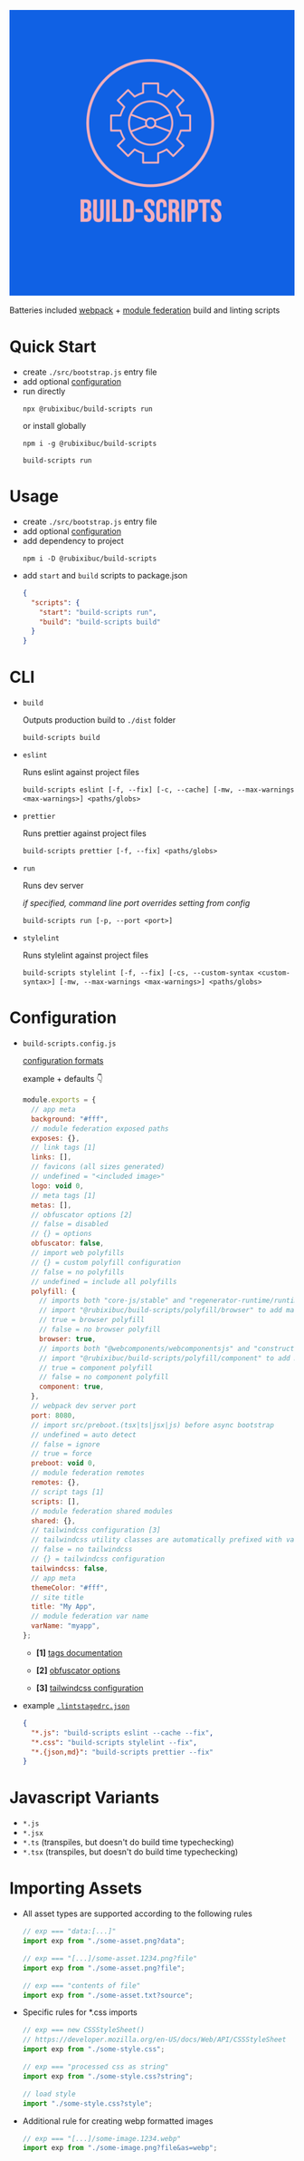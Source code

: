 ![project logo](./project-logo.jpeg)

Batteries included [webpack](https://webpack.js.org/) + [module federation](https://webpack.js.org/concepts/module-federation/) build and linting scripts

# Quick Start

- create `./src/bootstrap.js` entry file
- add optional [configuration](#configuration)
- run directly
  ```shell
  npx @rubixibuc/build-scripts run
  ```
  or install globally
  ```shell
  npm i -g @rubixibuc/build-scripts
  ```
  ```shell
  build-scripts run
  ```

# Usage

- create `./src/bootstrap.js` entry file
- add optional [configuration](#configuration)
- add dependency to project
  ```shell
  npm i -D @rubixibuc/build-scripts
  ```
- add `start` and `build` scripts to package.json
  ```json
  {
    "scripts": {
      "start": "build-scripts run",
      "build": "build-scripts build"
    }
  }
  ```

# CLI

- `build`

  Outputs production build to `./dist` folder

  ```shell
  build-scripts build
  ```

- `eslint`

  Runs eslint against project files

  ```shell
  build-scripts eslint [-f, --fix] [-c, --cache] [-mw, --max-warnings <max-warnings>] <paths/globs>
  ```

- `prettier`

  Runs prettier against project files

  ```shell
  build-scripts prettier [-f, --fix] <paths/globs>
  ```

- `run`

  Runs dev server

  _if specified, command line port overrides setting from config_

  ```shell
  build-scripts run [-p, --port <port>]
  ```

- `stylelint`

  Runs stylelint against project files

  ```shell
  build-scripts stylelint [-f, --fix] [-cs, --custom-syntax <custom-syntax>] [-mw, --max-warnings <max-warnings>] <paths/globs>
  ```

# Configuration

- `build-scripts.config.js`

  [configuration formats](https://github.com/davidtheclark/cosmiconfig#explorersearch)

  example + defaults 👇

  ```javascript
  module.exports = {
    // app meta
    background: "#fff",
    // module federation exposed paths
    exposes: {},
    // link tags [1]
    links: [],
    // favicons (all sizes generated)
    // undefined = "<included image>"
    logo: void 0,
    // meta tags [1]
    metas: [],
    // obfuscator options [2]
    // false = disabled
    // {} = options
    obfuscator: false,
    // import web polyfills
    // {} = custom polyfill configuration
    // false = no polyfills
    // undefined = include all polyfills
    polyfill: {
      // imports both "core-js/stable" and "regenerator-runtime/runtime"
      // import "@rubixibuc/build-scripts/polyfill/browser" to add manually
      // true = browser polyfill
      // false = no browser polyfill
      browser: true,
      // imports both "@webcomponents/webcomponentsjs" and "construct-style-sheets-polyfil"
      // import "@rubixibuc/build-scripts/polyfill/component" to add manually
      // true = component polyfill
      // false = no component polyfill
      component: true,
    },
    // webpack dev server port
    port: 8080,
    // import src/preboot.(tsx|ts|jsx|js) before async bootstrap
    // undefined = auto detect
    // false = ignore
    // true = force
    preboot: void 0,
    // module federation remotes
    remotes: {},
    // script tags [1]
    scripts: [],
    // module federation shared modules
    shared: {},
    // tailwindcss configuration [3]
    // tailwindcss utility classes are automatically prefixed with varName below
    // false = no tailwindcss
    // {} = tailwindcss configuration
    tailwindcss: false,
    // app meta
    themeColor: "#fff",
    // site title
    title: "My App",
    // module federation var name
    varName: "myapp",
  };
  ```

  - **[1]** [tags documentation](https://www.npmjs.com/package/html-webpack-tags-plugin)

  - **[2]** [obfuscator options](https://github.com/javascript-obfuscator/webpack-obfuscator#obfuscatoroptions)

  - **[3]** [tailwindcss configuration](https://tailwindcss.com)

- example [`.lintstagedrc.json`](https://github.com/okonet/lint-staged)

  ```json
  {
    "*.js": "build-scripts eslint --cache --fix",
    "*.css": "build-scripts stylelint --fix",
    "*.{json,md}": "build-scripts prettier --fix"
  }
  ```

# Javascript Variants

- `*.js`
- `*.jsx`
- `*.ts` (transpiles, but doesn't do build time typechecking)
- `*.tsx` (transpiles, but doesn't do build time typechecking)

# Importing Assets

- All asset types are supported according to the following rules

  ```javascript
  // exp === "data:[...]"
  import exp from "./some-asset.png?data";
  ```

  ```javascript
  // exp === "[...]/some-asset.1234.png?file"
  import exp from "./some-asset.png?file";
  ```

  ```javascript
  // exp === "contents of file"
  import exp from "./some-asset.txt?source";
  ```

- Specific rules for \*.css imports

  ```javascript
  // exp === new CSSStyleSheet()
  // https://developer.mozilla.org/en-US/docs/Web/API/CSSStyleSheet
  import exp from "./some-style.css";
  ```

  ```javascript
  // exp === "processed css as string"
  import exp from "./some-style.css?string";
  ```

  ```javascript
  // load style
  import "./some-style.css?style";
  ```

- Additional rule for creating webp formatted images

  ```javascript
  // exp === "[...]/some-image.1234.webp"
  import exp from "./some-image.png?file&as=webp";
  ```
